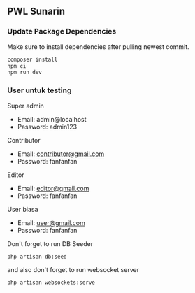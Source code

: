 
## PWL Sunarin

### Update Package Dependencies
Make sure to install dependencies after pulling newest commit.

```sh
composer install
npm ci
npm run dev
```

### User untuk testing

Super admin
- Email: admin@localhost
- Password: admin123

Contributor
- Email: contributor@gmail.com
- Password: fanfanfan

Editor
- Email: editor@gmail.com
- Password: fanfanfan

User biasa
- Email: user@gmail.com
- Password: fanfanfan

Don't forget to run DB Seeder

```
php artisan db:seed 
```

and also don't forget to run websocket server
```
php artisan websockets:serve 
```